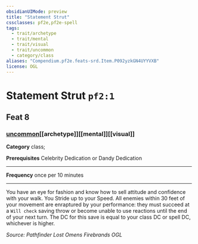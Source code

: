 ```yaml
---
obsidianUIMode: preview
title: "Statement Strut"
cssclasses: pf2e,pf2e-spell
tags:
  - trait/archetype
  - trait/mental
  - trait/visual
  - trait/uncommon
  - category/class
aliases: "Compendium.pf2e.feats-srd.Item.P092yzkGN4UYYVXB"
license: OGL
---
```

# Statement Strut `pf2:1`
## Feat 8
### [uncommon](uncommon "Uncommon Rarity Trait")[[archetype]][[mental]][[visual]]

**Category** class; 



**Prerequisites** Celebrity Dedication or Dandy Dedication
* * *
**Frequency** once per 10 minutes

* * *

You have an eye for fashion and know how to sell attitude and confidence with your walk. You Stride up to your Speed. All enemies within 30 feet of your movement are enraptured by your performance: they must succeed at a `Will check` saving throw or become unable to use reactions until the end of your next turn. The DC for this save is equal to your class DC or spell DC, whichever is higher.

*Source: Pathfinder Lost Omens Firebrands*
*OGL*